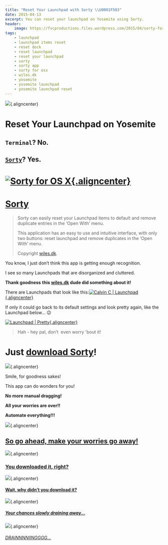 ```yaml
---
title: "Reset Your Launchpad with Sorty \\U0001F503"
date: 2015-04-13
excerpt: You can reset your launchpad on Yosemite using Sorty.
header:
    image: https://fvcproductions.files.wordpress.com/2015/04/sorty-for-os-x.png?w=1024&h=435&crop=1
tags:
    - launchpad
    - launchpad items reset
    - reset dock
    - reset launchpad
    - reset your launchpad
    - sorty
    - sorty app
    - sorty for osx
    - wiles.dk
    - yosemite
    - yosemite launchpad
    - yosemite launchpad reset
---
```


![](https://img.informer.com/icons_mac/png/48/297/297271.png){.aligncenter}

Reset Your Launchpad on Yosemite
================================

`Terminal`? No.
---------------

[`Sorty`](https://wiles.dk/ "Sorty for OSX")? Yes.
-------------------------------------------------

[![Sorty for OS X](https://fvcproductions.files.wordpress.com/2015/04/sorty-for-os-x.png){.aligncenter}](https://fvcproductions.files.wordpress.com/2015/04/sorty-for-os-x.png)
===============================================================================================================================================================================

[Sorty](https://wiles.dk/ "Sorty for OSX")
=========================================

> Sorty can easily reset your Launchpad items to default and remove
> duplicate entries in the ‘Open With’ menu.
>
> This application has an easy to use and intuitive interface, with only
> two buttons: reset launchpad and remove duplicates in the ‘Open With’
> menu.
>
> Copyright [wiles.dk](https://wiles.dk/ "Wiles.dk").

You know, I just don’t think this app is getting enough recognition.

I see so many Launchpads that are disorganized and cluttered.

**Thank goodness** **this [wiles.dk](https://wiles.dk/ "Wiles.dk") dude
did something about it!**

There are Launchpads that look like this:[![Calvin C |
Launchpad](https://fvcproductions.files.wordpress.com/2015/04/screen-shot-2015-04-13-at-11-30-06-am.png){.aligncenter}](https://fvcproductions.files.wordpress.com/2015/04/screen-shot-2015-04-13-at-11-30-06-am.png)

If only it could go back to its default settings and look pretty again,
like the Launchpad below… :wink:

[![Launchpad |
Pretty](https://fvcproductions.files.wordpress.com/2015/04/screenshot-2015-04-13-22-36-38.png){.aligncenter}](https://fvcproductions.files.wordpress.com/2015/04/screenshot-2015-04-13-22-36-38.png)

> Hah - hey pal, don’t  even worry 'bout it!

Just [download Sorty](https://wiles.dk/ "Sorty for OS X")!
=========================================================

![](https://www.quickmeme.com/img/f0/f0dde7807d61217dd7acc9b55667c2320e46fe62fcf1d95714f0fb563280d18f.jpg){.aligncenter}

Smile, for goodness sakes!

This app can do wonders for you!

**No more manual dragging!**

**All your worries are over!!**

**Automate everything!!!**

![](https://fvcproductions.files.wordpress.com/2015/04/012c4-littlekidhappy.png){.aligncenter}

[So go ahead, make your worries go away!](https://wiles.dk/ "Sorty for OS X")
----------------------------------------------------------------------------

![](https://i0.kym-cdn.com/photos/images/masonry/000/259/943/694.png){.aligncenter}

### [You downloaded it, right?](https://wiles.dk/ "Sorty for OS X")

![](https://imgflip.com/s/meme/Jackie-Chan-WTF.jpg){.aligncenter}

#### [Wait, why didn’t you download it?](https://wiles.dk/ "Sorty for OS X")

![](https://40.media.tumblr.com/tumblr_lxsx4pAafb1qfu4tho1_500.png){.aligncenter}

##### [Your chances slowly draining away…](https://wiles.dk/ "Sorty for OS X")

![](https://s-media-cache-ak0.pinimg.com/originals/45/55/e7/4555e732a56e8faa1bd65aacac7cae3e.jpg){.aligncenter}

###### [DRAINNNNIINGGGG…](https://wiles.dk/ "Sorty for OS X")

